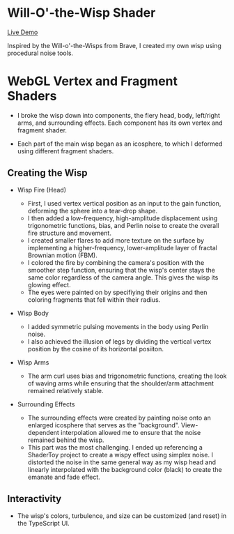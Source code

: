 # Will-O'-the-Wisp Shader

[Live Demo](https://yuhanliu-tech.github.io/will-o-wisp-shader/)

Inspired by the Will-o'-the-Wisps from Brave, I created my own wisp using procedural noise tools. 

# WebGL Vertex and Fragment Shaders

* I broke the wisp down into components, the fiery head, body, left/right arms, and surrounding effects. Each component has its own vertex and fragment shader.

* Each part of the main wisp began as an icosphere, to which I deformed using different fragment shaders. 

## Creating the Wisp

* Wisp Fire (Head)

  * First, I used vertex vertical position as an input to the gain function, deforming the sphere into a tear-drop shape. 
  * I then added a low-frequency, high-amplitude displacement using trigonometric functions, bias, and Perlin noise to create the overall fire structure and movement.
  * I created smaller flares to add more texture on the surface by implementing a higher-frequency, lower-amplitude layer of fractal Brownian motion (FBM).
  * I colored the fire by combining the camera's position with the smoother step function, ensuring that the wisp's center stays the same color regardless of the camera angle. This gives the wisp its glowing effect.
  * The eyes were painted on by specifiying their origins and then coloring fragments that fell within their radius.

* Wisp Body

  * I added symmetric pulsing movements in the body using Perlin noise.
  * I also achieved the illusion of legs by dividing the vertical vertex position by the cosine of its horizontal posiiton.
 
* Wisp Arms

  * The arm curl uses bias and trigonometric functions, creating the look of waving arms while ensuring that the shoulder/arm attachment remained relatively stable. 
  
* Surrounding Effects

  * The surrounding effects were created by painting noise onto an enlarged icosphere that serves as the "background". View-dependent interpolation allowed me to ensure that the noise remained behind the wisp.
  * This part was the most challenging. I ended up referencing a ShaderToy project to create a wispy effect using simplex noise. I distorted the noise in the same general way as my wisp head and linearly interpolated with the background color (black) to create the emanate and fade effect. 

## Interactivity 

* The wisp's colors, turbulence, and size can be customized (and reset) in the TypeScript UI. 

